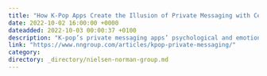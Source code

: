 ```yaml
---
title: "How K-Pop Apps Create the Illusion of Private Messaging with Celebrities"
date: 2022-10-02 16:00:00 +0000
dateadded: 2022-10-03 00:00:37 +0100
description: "K-pop’s private messaging apps’ psychological and emotional UX tactics are building an unprecedented digital communication experience between fans and artists."
link: "https://www.nngroup.com/articles/kpop-private-messaging/"
category:
directory: _directory/nielsen-norman-group.md
---
```

